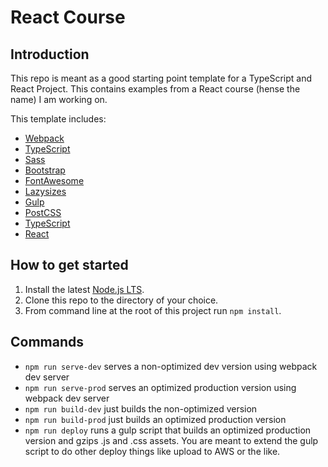 # React Course

## Introduction

This repo is meant as a good starting point template for a TypeScript and React Project. 
This contains examples from a React course (hense the name) I am working on.

This template includes:

* [Webpack](https://webpack.js.org/)
* [TypeScript](https://www.typescriptlang.org/)
* [Sass](https://sass-lang.com/)
* [Bootstrap](https://getbootstrap.com/)
* [FontAwesome](https://fontawesome.com/)
* [Lazysizes](https://www.npmjs.com/package/lazysizes)
* [Gulp](https://gulpjs.com/)
* [PostCSS](https://postcss.org/)
* [TypeScript](https://www.typescriptlang.org/)
* [React](https://react.dev/)

## How to get started

1. Install the latest [Node.js LTS](https://nodejs.org).
2. Clone this repo to the directory of your choice.
3. From command line at the root of this project run `npm install`.

## Commands

* `npm run serve-dev` serves a non-optimized dev version using webpack dev server
* `npm run serve-prod` serves an optimized production version using webpack dev server
* `npm run build-dev` just builds the non-optimized version
* `npm run build-prod` just builds an optimized production version
* `npm run deploy` runs a gulp script that builds an optimized production version and gzips .js and .css assets. You are meant to extend the gulp script to do other deploy things like upload to AWS or the like.
